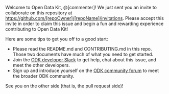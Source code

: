 Welcome to Open Data Kit, @[commenter]! We just sent you an invite to collaborate on this repository at https://github.com/[repoOwner]/[repoName]/invitations. Please accept this invite in order to claim this issue and begin a fun and rewarding experience contributing to Open Data Kit!

Here are some tips to get you off to a good start:
* Please read the README.md and CONTRIBUTING.md in this repo. Those two documents have much of what you need to get started. 
* Join the [ODK developer Slack](http://slack.opendatakit.org/) to get help, chat about this issue, and meet the other developers.
* Sign up and introduce yourself on the [ODK community forum](https://forum.opendatakit.org/) to meet the broader ODK community.

See you on the other side (that is, the pull request side)!